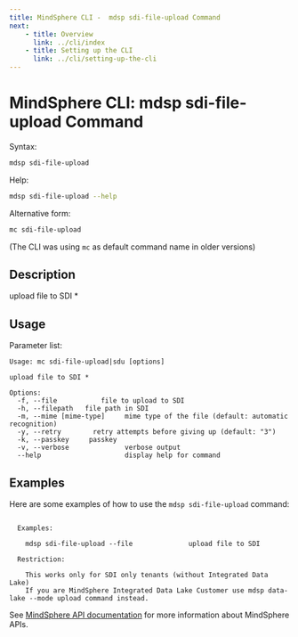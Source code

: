 ```yaml
---
title: MindSphere CLI -  mdsp sdi-file-upload Command
next:
    - title: Overview
      link: ../cli/index
    - title: Setting up the CLI
      link: ../cli/setting-up-the-cli
---
```


# MindSphere CLI: mdsp sdi-file-upload Command

Syntax:

```bash
mdsp sdi-file-upload
```

Help:

```bash
mdsp sdi-file-upload --help
```

Alternative form:

```bash
mc sdi-file-upload
```

(The CLI was using `mc` as default command name in older versions)

## Description

upload file to SDI *

## Usage

Parameter list:

```text
Usage: mc sdi-file-upload|sdu [options]

upload file to SDI *

Options:
  -f, --file           file to upload to SDI
  -h, --filepath   file path in SDI
  -m, --mime [mime-type]     mime type of the file (default: automatic recognition)
  -y, --retry        retry attempts before giving up (default: "3")
  -k, --passkey     passkey
  -v, --verbose              verbose output
  --help                     display help for command

```

## Examples

Here are some examples of how to use the `mdsp sdi-file-upload` command:

```text

  Examples:

    mdsp sdi-file-upload --file  			 upload file to SDI

  Restriction:

    This works only for SDI only tenants (without Integrated Data Lake)
    If you are MindSphere Integrated Data Lake Customer use mdsp data-lake --mode upload command instead. 

```

See [MindSphere API documentation](https://documentation.mindsphere.io/MindSphere/apis/index.html) for more information about MindSphere APIs.